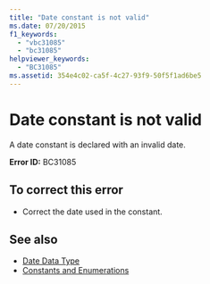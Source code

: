 ```yaml
---
title: "Date constant is not valid"
ms.date: 07/20/2015
f1_keywords: 
  - "vbc31085"
  - "bc31085"
helpviewer_keywords: 
  - "BC31085"
ms.assetid: 354e4c02-ca5f-4c27-93f9-50f5f1ad6be5
---
```

# Date constant is not valid
A date constant is declared with an invalid date.  
  
 **Error ID:** BC31085  
  
## To correct this error  
  
- Correct the date used in the constant.  
  
## See also

- [Date Data Type](../language-reference/data-types/date-data-type.md)
- [Constants and Enumerations](../language-reference/constants-and-enumerations.md)
